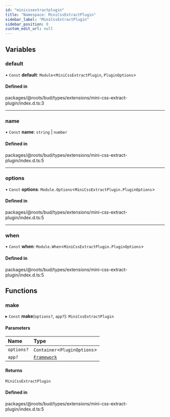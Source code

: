 ```yaml
---
id: "minicssextractplugin"
title: "Namespace: MiniCssExtractPlugin"
sidebar_label: "MiniCssExtractPlugin"
sidebar_position: 0
custom_edit_url: null
---
```


## Variables

### default

• `Const` **default**: `Module`<`MiniCssExtractPlugin`, `PluginOptions`\>

#### Defined in

packages/@roots/bud/types/extensions/mini-css-extract-plugin/index.d.ts:3

___

### name

• `Const` **name**: `string` \| `number`

#### Defined in

packages/@roots/bud/types/extensions/mini-css-extract-plugin/index.d.ts:5

___

### options

• `Const` **options**: `Module.Options`<`MiniCssExtractPlugin.PluginOptions`\>

#### Defined in

packages/@roots/bud/types/extensions/mini-css-extract-plugin/index.d.ts:5

___

### when

• `Const` **when**: `Module.When`<`MiniCssExtractPlugin.PluginOptions`\>

#### Defined in

packages/@roots/bud/types/extensions/mini-css-extract-plugin/index.d.ts:5

## Functions

### make

▸ `Const` **make**(`options?`, `app?`): `MiniCssExtractPlugin`

#### Parameters

| Name | Type |
| :------ | :------ |
| `options?` | `Container`<`PluginOptions`\> |
| `app?` | [`Framework`](../classes/framework.md) |

#### Returns

`MiniCssExtractPlugin`

#### Defined in

packages/@roots/bud/types/extensions/mini-css-extract-plugin/index.d.ts:5
